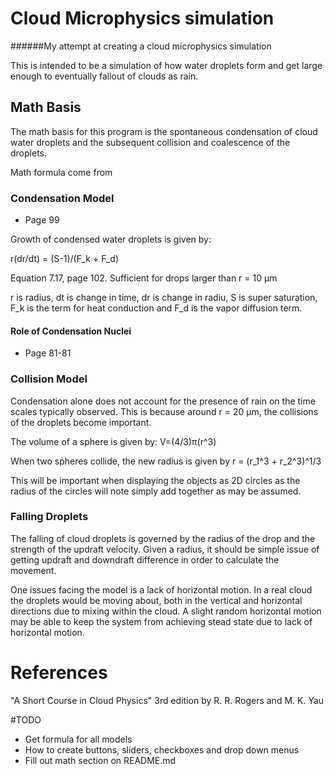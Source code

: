 
# Cloud Microphysics simulation

######My attempt at creating a cloud microphysics simulation

This is intended to be a simulation of how water droplets form and get large enough to eventually 
fallout of clouds as rain.

## Math Basis

The math basis for this program is the spontaneous condensation of cloud water droplets 
and the subsequent collision and coalescence of the droplets.

Math formula come from 

### Condensation Model
* Page 99

Growth of condensed water droplets is given by: 

r(dr/dt) = (S-1)/(F_k + F_d)

Equation 7.17, page 102. Sufficient for drops larger than r = 10 µm

r is radius, dt is change in time, dr is change in radiu, S is super saturation, 
F_k is the term for heat conduction and F_d is the vapor diffusion term. 



#### Role of Condensation Nuclei
* Page 81-81

### Collision Model
Condensation alone does not account for the presence of rain on the time scales typically observed.
This is because around r = 20 µm, the collisions of the droplets become important.

The volume of a sphere is given by: V=(4/3)π(r^3)

When two spheres collide, the new radius is given by r = (r_1^3 + r_2^3)^1/3 

This will be important when displaying the objects as 2D circles as the radius of the circles
will note simply add together as may be assumed. 

### Falling Droplets 
The falling of cloud droplets is governed by the radius of the drop and the strength of the updraft
velocity. Given a radius, it should be simple issue of getting updraft and downdraft difference in order 
to calculate the movement. 

One issues facing the model is a lack of horizontal motion. In a real cloud the droplets would be moving about,
both in the vertical and horizontal directions due to mixing within the cloud. A slight random horizontal motion
may be able to keep the system from achieving stead state due to lack of horizontal motion. 
# References
"A Short Course in Cloud Physics" 3rd edition by
R. R. Rogers and M. K. Yau

#TODO

* Get formula for all models
* How to create buttons, sliders, checkboxes and drop down menus
* Fill out math section on README.md


